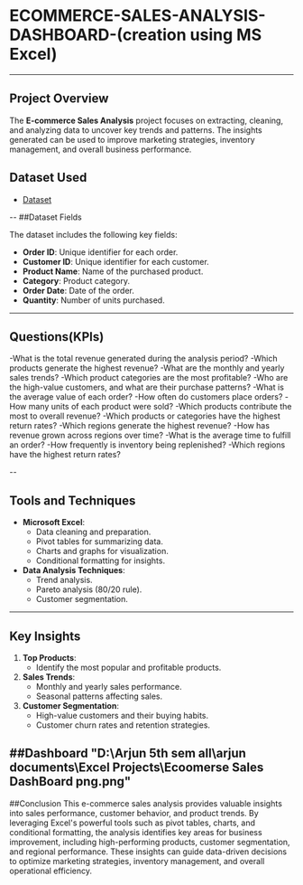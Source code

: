 # ECOMMERCE-SALES-ANALYSIS-DASHBOARD-(creation using MS Excel)

---
## Project Overview

The **E-commerce Sales Analysis** project focuses on extracting, cleaning, and analyzing data to uncover key trends and patterns. The insights generated can be used to improve marketing strategies, inventory management, and overall business performance.

## Dataset Used
- <a href="https://github.com/arjun-chanda/ECOMMERCE-SALES-ANALYSIS-DASHBOARD-/blob/main/Ecommerse%20Sales%20Analysis%20Project.xlsx">Dataset</a>

--
##Dataset Fields

The dataset includes the following key fields:

- **Order ID**: Unique identifier for each order.
- **Customer ID**: Unique identifier for each customer.
- **Product Name**: Name of the purchased product.
- **Category**: Product category.
- **Order Date**: Date of the order.
- **Quantity**: Number of units purchased.
---
## Questions(KPIs)
-What is the total revenue generated during the analysis period?
-Which products generate the highest revenue?
-What are the monthly and yearly sales trends?
-Which product categories are the most profitable?
-Who are the high-value customers, and what are their purchase patterns?
-What is the average value of each order?
-How often do customers place orders?
-How many units of each product were sold?
-Which products contribute the most to overall revenue?
-Which products or categories have the highest return rates?
-Which regions generate the highest revenue?
-How has revenue grown across regions over time?
-What is the average time to fulfill an order?
-How frequently is inventory being replenished?
-Which regions have the highest return rates?

--
## Tools and Techniques
- **Microsoft Excel**:
  - Data cleaning and preparation.
  - Pivot tables for summarizing data.
  - Charts and graphs for visualization.
  - Conditional formatting for insights.
- **Data Analysis Techniques**:
  - Trend analysis.
  - Pareto analysis (80/20 rule).
  - Customer segmentation.
---

## Key Insights

1. **Top Products**:
   - Identify the most popular and profitable products.
2. **Sales Trends**:
   - Monthly and yearly sales performance.
   - Seasonal patterns affecting sales.
3. **Customer Segmentation**:
   - High-value customers and their buying habits.
   - Customer churn rates and retention strategies.
     
##Dashboard
"D:\Arjun 5th sem all\arjun documents\Excel Projects\Ecoomerse Sales DashBoard png.png"
---

##Conclusion
This e-commerce sales analysis provides valuable insights into sales performance, customer behavior, and product trends. By leveraging Excel's powerful tools such as pivot tables, charts, and conditional formatting, the analysis identifies key areas for business improvement, including high-performing products, customer segmentation, and regional performance. These insights can guide data-driven decisions to optimize marketing strategies, inventory management, and overall operational efficiency.





